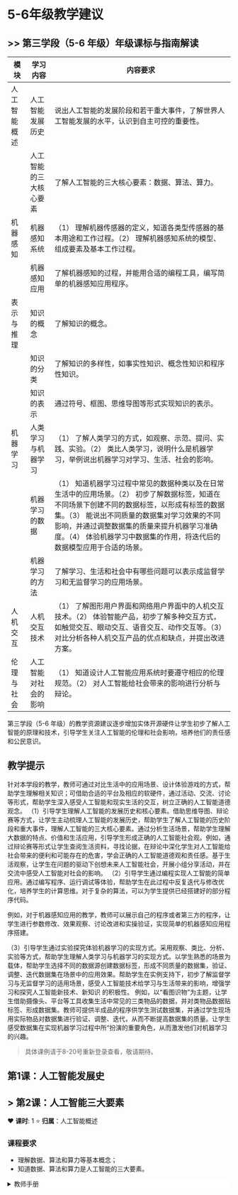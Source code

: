 # 5-6年级教学建议

## >> 第三学段（5-6 年级）年级课标与指南解读

| 模块 | 学习内容	| 内容要求 |
|---|---|---|
| 人工智能概述	| 人工智能发展历史	| 说出人工智能的发展阶段和若干重大事件，了解世界人工智能发展的水平，认识到自主可控的重要性。|
|| 人工智能的三大核心要素	| 了解人工智能的三大核心要素：数据、算法、算力。|
| 机器感知	| 机器感知系统	|（1）	理解机器传感器的定义，知道各类型传感器的基本用途和工作过程。（2）	理解机器感知系统的模型、组成要素及基本工作过程。|
|| 机器感知应用	| 了解机器感知的过程，并能用合适的编程工具，编写简单的机器感知应用程序。|
| 表示与推理| 知识的概念	| 了解知识的概念。|
|| 知识的分类	| 了解知识的多样性，如事实性知识、概念性知识和程序性知识。|
|| 知识的表示	| 通过符号、框图、思维导图等形式实现知识的表示。|
| 机器学习	| 人类学习与机器学习	|（1）	了解人类学习的方式，如观察、示范、提问、实践、实验。（2）	类比人类学习，说明什么是机器学习，举例说出机器学习对学习、生活、社会的影响。|
|| 机器学习的数据	|（1）	知道机器学习过程中常见的数据种类以及在日常生活中的应用场景。（2）	初步了解数据标签，知道在不同场景下创建不同的数据标签，以形成有标签的数据集。（3）	能说出不同质量的数据集对学习效果的不同影响，并通过调整数据集的质量来提升机器学习准确度。（4）	体验机器学习中数据集的作用，将迭代后的数据模型应用于合适的场景。|
|| 机器学习的方法 |	了解学习、生活和社会中有哪些问题可以表示成监督学习和无监督学习的应用场景。|
| 人机交互	| 人机交互技术	| （1）	了解图形用户界面和网络用户界面中的人机交互技术。（2）	体验智能产品，初步了解多种交互方式，如触觉交互、眼动交互、语音交互、动作交互等。（3）	对比分析各种人机交互产品的优点和缺点，并提出改进方案。|
| 伦理与社会	|人工智能对社会的影响	|（1）	知道设计人工智能应用系统时要遵守相应的伦理规范。（2）	对人工智能给社会带来的影响进行分析与辩论。|

  
第三学段（5-6 年级）的教学资源建议逐步增加实体开源硬件让学生初步了解人工智能的原理和技术，引导学生关注人工智能的伦理和社会影响，培养他们的责任感和公民意识。

## 教学提示
针对本学段的教学，教师可通过对比生活中的应用场景、设计体验游戏的方式，帮助学生理解相关知识；可借助合适的平台及相应的软硬件，通过活动、交流、讨论等形式，帮助学生深入感受人工智能和现实生活的交互，树立正确的人工智能道德观念。
（1）引导学生理解人工智能的发展历史和核心要素。借助思维导图、辩论赛等方式，让学生主动梳理人工智能的发展历史，帮助学生了解人工智能的历史阶段和重大事件，理解人工智能的三大核心要素。通过分析生活场景，帮助学生理解大数据的特点、价值和生活应用，引导学生形成正确的人工智能社会观。例如，通过辩论赛等形式让学生查阅生活资料，寻找论据，在辩论中深化学生对人工智能给社会带来的便利和可能存在的危害，学会正确的人工智能道德观和责任感。基于生活观察，让学生在问题的驱动下创想未来人工智能社会，开展小组分享活动，并在交流中感受人工智能对社会的影响。
（2）引导学生通过编程实现人工智能的简单应用。通过编写程序、运行调试等体验，帮助学生在此过程中反复迭代与修改优化，培养学生的计算思维。对于复杂的算法，可以为学生提供已经搭建好的部分程序代码。

例如，对于机器感知应用的教学，教师可以展示自己的程序或者第三方的程序，让学生进行参数修改、效果观察、讨论改进和实操验证，实现简单的机器感知应用程序搭建。
  
（3）引导学生通过实验探究体验机器学习的实现方式。采用观察、类比、分析、实验等方式，帮助学生理解人类学习与机器学习的实现方式。以学生熟悉的场景为载体，帮助学生选择不同的数据源创建数据标签，形成不同质量的数据集，验证、调整、迭代数据集在场景中的应用效果。帮助学生在实例支持下，初步了解监督学习与无监督学习的适用场景，感受人工智能技术给学习与生活带来的影响，增强学习和探究人工智能新技术、新知识
的积极性。
  例如，以“看图识物”为主题，让学生借助摄像头、平台等工具收集生活中常见的三类物品的数据，并对类物品数据贴标签、形成数据集。教师可提供半成品的程序供学生测试数据集，并通过学生现场用实际物品对数据集进行验证、调整、迭代，从而不断提高数据集的质量。让学生感受数据集在实现机器学习过程中所“扮演的重要角色，从而激发他们对机器学习的兴趣。
  

> 具体课例请于8-20号重新登录查看，敬请期待。


## 第1课：人工智能发展史

## > 第2课：人工智能三大要素

:heart: **课时**: 1  :star: **归属**：人工智能概述

### 课程要求
- 理解数据、算法和算力等基本概念；
- 知道数据、算法和算力是人工智能的三大要素。

<details style="background-color:white">
  <summary>教师手册</summary><p>

### 理论学习
TODO
  
### 项目探索
TODO: 
  
</p></details>